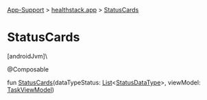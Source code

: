 
[App-Support](../../app-support.html) > [healthstack.app](index.html) > [StatusCards](-status-cards.html)



# StatusCards



[androidJvm]\




@Composable



fun [StatusCards](-status-cards.html)(dataTypeStatus: [List](https://kotlinlang.org/api/latest/jvm/stdlib/kotlin.collections/-list/index.html)&lt;[StatusDataType](../healthstack.app.status/-status-data-type/index.html)&gt;, viewModel: [TaskViewModel](../healthstack.app.viewmodel/-task-view-model/index.html))




